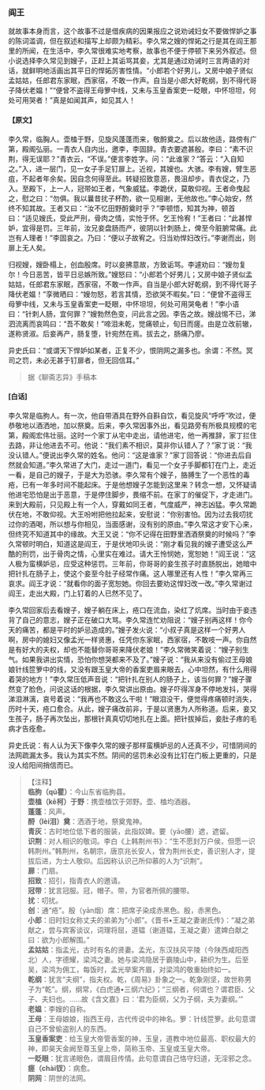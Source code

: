 <script type="text/javascript">
    var head = document.getElementsByTagName('head')[0];
    cssURL = '/public/liao.css';
    linkTag = document.createElement('link');
    linkTag.href = cssURL;
    linkTag.setAttribute('type','text/css');
    linkTag.setAttribute('rel','stylesheet');
    head.appendChild(linkTag);
</script>
### 阎王

就故事本身而言，这个故事不过是借疾病的因果报应之说劝诫妇女不要做悍妒之事的陈词滥调，但在叙述和描写上却颇为精彩。李久常之嫂的悍妬之行是其在阎王那里的所闻，在生活中，李久常很难实地考察，故事也不便于停顿下来另外叙述。但小说选择李久常见到嫂子，正赶上其诟骂其妾，尤其是通过劝诫时三言两语的对话，就鲜明地活画出其平日的悍妬厉害性情。“小郎若个好男儿，又房中娘子贤似孟姑姑，任郎君东家眠，西家宿，不敢一作声。自当是小郎大好乾纲，到不得代哥子降伏老媪！”“便曾不盗得王母箩中线，又未与玉皇香案吏一眨眼，中怀坦坦，何处可用哭者！”真是如闻其声，如见其人！

#### 【原文】
<section>
李久常，临胸人。壶榼于野，见旋风蓬蓬而来，敬酹奠之。后以故他适，路傍有广第，殿阁弘丽。一青衣人自内出，邀李，李固辞。青衣要遮甚殷。李曰：“素不识荆，得无误耶？”青衣云，“不误。”便言李姓字。问：“此谁家？”答云：“入自知之。”入，进一层门，见一女子手足钉扉上。近视，其嫂也。大骇。李有嫂，臂生恶疽，不起者年余矣。因自念何得至此。转疑招致意恶，畏沮却步。青衣促之，乃入。至殿下，上一人，冠带如王者，气象威猛。李跪伏，莫敢仰视。王者命曳起之，慰之曰：“勿俱。我以曩昔扰子杯酌，欲一见相谢，无他故也。”李心始安，然终不知其故。王者又曰：“汝不忆田野酹奠时乎？”李顿悟，知其为神，顿首曰：“适见嫂氏，受此严刑，骨肉之情，实怆于怀。乞王怜宥！”王者曰：“此甚悍妒，宜得是罚。三年前，汝兄妾盘肠而产，彼阴以针刺肠上，俾至今脏腑常痛。此岂有人理者！”李固哀之。乃曰：“便以子故宥之。归当劝悍妇改行。”李谢而出，则扉上无人矣。

归视嫂，嫂卧榻上，创血殷席。时以妾拂意故，方致诟骂。李遽劝曰：“嫂勿复尔！今日恶苦，皆平日忌嫉所致。”嫂怒曰：“小郎若个好男儿；又房中娘子贤似孟姑姑，任郎君东家眠，西家宿，不敢一作声。自当是小郎大好乾纲，到不得代哥子降伏老媪！”孪微晒曰：“嫂勿怒，若言其情，恐欲哭不暇矣。”曰：“便曾不盗得王母箩中线，又未与玉皇香案吏一眨眼，中怀坦坦，何处可用哭龟者！”李小语曰：“针刺人肠，宜何罪？”嫂勃然色变，问此言之因。李告之故。嫂战惕不已，涕泗流离而哀鸣曰：“吾不敢矣！”啼泪未乾，觉痛顿止，旬日而瘥。由是立改前辙，遂称贤淑。后妾再产，肠复堕，针宛然在焉。拔去之，肠痛乃廖。


异史氏曰：“或谓天下悍妒如某者，正复不少，恨阴网之漏多也。余谓：不然。冥司之罚，未必无甚于钉扉者，但无回信耳。”

</section>

> 据《聊斋志异》手稿本

#### [白话]
<aside>

李久常是临朐人。有一次，他自带酒具在野外自斟自饮，看见旋风“呼呼”吹过，便恭敬地以酒洒地，加以祭奠。后来，李久常因事外出，看见路旁有所极具规模的宅第，殿阁宏伟壮丽。这时一个家丁从宅中走出，请他进宅，他一再推辞，家丁拦住去路，非让他进去不可。他说：“我们素不相识，莫非你认错人了？”家丁说：“我没认错人。”便说出李久常的姓名。他问：“这是谁家？”家丁回答说：“你进去后自然就会知道。”李久常进了大门，走过一道门，看见一个女子手脚都钉在门上，走近一看，是自己的嫂子，于是大为恐骇。李久常有个嫂子，胳膊生了一个恶性的毒疮，已有一年多时间不能起床。于是他想嫂子怎能到这里来？转念一想，又怀疑请他进宅恐怕是出于恶意，于是停住脚步，畏缩不前。在家丁的催促下，才走进门。来到大殿前，只见殿上有一个人，穿戴如同王者，气度威严，神志凶猛。李久常跪伏在地，不敢仰视。大王吩咐把他拉起来，安慰说：“你别害怕。因为过去我叨扰过你的酒喝，所以想与你相见，当面感谢，没有别的原由。”李久常这才安下心来，但终究不知道其中的缘故。大王又说：“你不记得在田野里洒酒祭奠的时候吗？”李久常顿时明白，知道这是阎王，于是伏地叩头说：“刚才看见我的嫂子遭受这么严酷的刑罚，出于骨肉之情，心里实在难过。请大王怜悯她，宽恕她！”阎王说：“这人极为蛮横妒忌，应受这种惩罚。三年前，你哥哥的妾生孩子时直肠脱出，她暗中把针扎在肠子上，使这个妾至今肚子经常作痛。这人哪里还有人性！”李久常再三哀求。阎王才说：“就看你的面子宽恕她。你回去要劝这悍妇改一改。”李久常谢过阎王，走出大殿，门上钉着的人已然不见了。

李久常回家后去看嫂子，嫂子躺在床上，疮口在流血，染红了炕席。当时由于妾违背了自己的意志，嫂子正在破口大骂。李久常连忙劝阻说：“嫂子别再这样！你今天的痛苦，都是平时的妒忌造成的。”嫂子发火说：“小叔子真是这样一个好男人啊，房中的媳妇又像孟光一样贤惠，任凭你东家眠，西家宿，不敢吱一声。你自然是有好大的夫权，却也不能替你哥哥来降伏老娘！”李久常微笑着说：“嫂子别生气。如果我讲出实情，恐怕你想哭都来不及了。”嫂子说：“我从来没有偷过王母娘娘针线笸箩中的线，又没有跟玉皇大帝的香案吏眉来眼去，心中坦然，有什么用得着哭的地方！”李久常压低声音说：“把针扎在别人的肠子上，该当何罪？”嫂子骤然变了脸色，问说这话的根据，李久常讲出原由。嫂子吓得浑身不停地发抖，哭得涕泪淋漓，哀号着说：“我再也不敢这么干啦！”眼泪没干，便觉得疼痛顿时消失，历时十天，疮口愈合。从此，嫂子痛改前非，于是以贤惠为人所称道。后来，妾又生孩子，肠子再次坠出，那根针真真切切地扎在上面。把针拔掉后，妾肚子疼的毛病才告痊愈。

异史氏说：有人认为天下像李久常的嫂子那样蛮横妒忌的人还真不少，可惜阴间的法网疏漏太多。我认为其实不然。阴间的惩罚未必没有比钉在门板上更重的，只是没人给阳间捎信而已。

</aside>

> 【注释】  
<b>临朐（qú瞿）</b>：今山东省临朐县。  
<b>壶榼（kē柯）于野</b>：携壶榼饮于郊野。壶、榼均酒器。  
<b>蓬蓬</b>：风声。  
<b>酹（lèi泪）奠</b>：洒酒于地，祭奠鬼神。  
<b>青灰</b>：古时地位低下者的服装，此指奴婢。要（yāo腰）遮，遮留。  
<b>识荆</b>：对人相识的敬词。李白《上韩荆州书》：“生不愿封万户侯，但愿一识韩荆州。”韩荆州，名朝宗，唐京兆长安人，曾为荆州长史，善识别人才，提拔后进，为士人敬仰。后因称认识己所仰慕的人为“识荆”。  
<b>扉</b>：门扇。  
<b>招致</b>：招引，指青衣人的邀请。  
<b>冠带</b>：犹言冠服。冠，帽子。带，为官者所佩的腰带。  
<b>扰</b>：叨扰。  
<b>创</b>：通“疮”。殷（yān烟）席：把席子染成赤黑色。殷，赤黑色。  
<b>小郎</b>：旧时妇女称丈夫的弟弟为“小郎”。《晋书•王凝之妻谢氏传》：“凝之弟献之，尝与宾客谈议，词理将屈，道韫（谢道韫，王凝之妻）遣婢白献之曰：欲为小郎解围。”  
<b>孟姑姑</b>：指孟光，古时有名的贤妻。孟光，东汉扶风平陵（今陕西咸阳西北）人，字德耀，梁鸿之妻。她与梁鸿隐居于霸陵山中，耕织为生。后至吴，梁鸿为佣工，每饭时，孟光举案齐眉，对梁鸿的敬重始终如一。  
<b>乾纲</b>：犹言“夫纲”，指夫权。乾，《周易》卦象之一。乾象刚坚，故世称男子为“乾”。纲，纲常，《白虎通•三纲六纪》；“三纲者，何谓也？谓君臣、父子、夫妇也。……故《含文嘉》曰：‘君为臣纲，父为子纲，夫为妻纲。’”  
<b>老媪</b>：李嫂的自称。  
<b>王母</b>：王母娘娘，指西王母，古代传说中的神名。箩：针线笸箩。此句意谓自己不曾偷盗别人的东西。  
<b>玉皇香案吏</b>：给玉皇大帝管香案的神，玉皇，道教中地位最高、职权最大的神，即昊天金阙至尊玉皇上帝，简称玉帝、玉皇或玉皇大帝。  
<b>一眨眼</b>：犹言递眼色，谓眉目传情。此句意谓自己恪守妇道，无淫邪之念。  
<b>瘥（chài钗）</b>：病愈。  
<b>阴网</b>：阴世的法网。  
